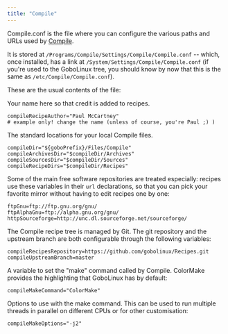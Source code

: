 ```yaml
---
title: "Compile"
---
```


Compile.conf is the file where you can configure the various paths and URLs used
by [Compile](/Commands/Compile).

It is stored at `/Programs/Compile/Settings/Compile/Compile.conf` -- which, once
installed, has a link at `/System/Settings/Compile/Compile.conf` (if you're used
to the GoboLinux tree, you should know by now that this is the same as
`/etc/Compile/Compile.conf`).

These are the usual contents of the file:

Your name here so that credit is added to recipes.

```shell
compileRecipeAuthor="Paul McCartney"
# example only! change the name (unless of course, you're Paul ;) )
```

The standard locations for your local Compile files.

```shell
compileDir="${goboPrefix}/Files/Compile"
compileArchivesDir="$compileDir/Archives"
compileSourcesDir="$compileDir/Sources"
compileRecipeDirs="$compileDir/Recipes"
```

Some of the main free software repositories are treated especially: recipes use
these variables in their `url` declarations, so that you can pick your favorite
mirror without having to edit recipes one by one:

```shell
ftpGnu=ftp://ftp.gnu.org/gnu/
ftpAlphaGnu=ftp://alpha.gnu.org/gnu/
httpSourceforge=http://unc.dl.sourceforge.net/sourceforge/
```

The Compile recipe tree is managed by Git. The git repository and the upstream
branch are both configurable through the following variables:

```shell
compileRecipesRepository=https://github.com/gobolinux/Recipes.git
compileUpstreamBranch=master
```

A variable to set the "make" command called by Compile. ColorMake provides the
highlighting that GoboLinux has by default:

```shell
compileMakeCommand="ColorMake"
```

Options to use with the make command. This can be used to run multiple threads
in parallel on different CPUs or for other customisation:

```shell
compileMakeOptions="-j2"
```
